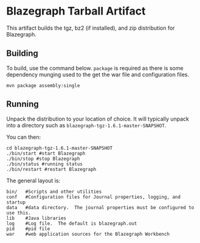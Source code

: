 # Blazegraph Tarball Artifact #
This artifact builds the tgz, bz2 (if installed), and zip distribution for Blazegraph.

## Building ##

To build, use the command below.  `package` is required as there is some dependency munging used to the get the war file and configuration files.

```
mvn package assembly:single
```

## Running ##
Unpack the distribution to your location of choice.  It will typically unpack into a directory such as `blazegraph-tgz-1.6.1-master-SNAPSHOT`.

You can then:

```
cd blazegraph-tgz-1.6.1-master-SNAPSHOT
./bin/start #start Blazegraph
./bin/stop #stop Blazegraph
./bin/status #running status
./bin/restart #restart Blazegraph
```

The general layout is:

```
bin/   #Scripts and other utilities
conf   #Configuration files for Journal properties, logging, and startup
data   #data directory.  The journal properties must be configured to use this.
lib    #Java libraries
log    #Log file.  The default is blazegraph.out
pid    #pid file
war    #web application sources for the Blazegraph Workbench
```

